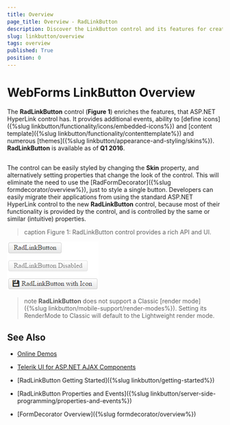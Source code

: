 ```yaml
---
title: Overview
page_title: Overview - RadLinkButton
description: Discover the LinkButton control and its features for creating hyperlinks with server-side functionality.
slug: linkbutton/overview
tags: overview
published: True
position: 0
---
```


# WebForms LinkButton Overview

The **RadLinkButton** control (**Figure 1**) enriches the features, that ASP.NET HyperLink control has. It provides additional events, ability to [define icons]({%slug linkbutton/functionality/icons/embedded-icons%}) and [content template]({%slug linkbutton/functionality/contenttemplate%}) and numerous [themes]({%slug linkbutton/appearance-and-styling/skins%}). **RadLinkButton** is available as of **Q1 2016**.

##

The control can be easily styled by changing the **Skin** property, and alternatively setting properties that change the look of the control. This will eliminate the need to use the [RadFormDecorator]({%slug formdecorator/overview%}), just to style a single button. Developers can easily migrate their applications from using the standard ASP.NET HyperLink control to the new **RadLinkButton** control, because most of their functionality is provided by the control, and is controlled by the same or similar (intuitive) properties.

>caption Figure 1: RadLinkButton control provides a rich API and UI.

![WebForms LinkButton Overview](images/buttons.png "WebForms LinkButton Overview")

>note **RadLinkButton** does not support a Classic [render mode]({%slug linkbutton/mobile-support/render-modes%}). Setting its RenderMode to Classic will default to the Lightweight render mode.

<!--
Code that creates Figure 1:
<telerik:RadLinkButton runat="server" ID="RadLinkButton1" Text="RadLinkButton"></telerik:RadLinkButton>
<br />
<br />
<telerik:RadLinkButton runat="server" ID="RadLinkButton2" Text="RadLinkButton Disabled" Enabled="false"></telerik:RadLinkButton>
<br />
<br />
<telerik:RadLinkButton runat="server" ID="RadLinkButton3" Text="RadLinkButton with Icon">
	<Icon CssClass="rbSave" />
</telerik:RadLinkButton>
-->

## See Also

 * [Online Demos](https://demos.telerik.com/aspnet-ajax/linkbutton/overview/defaultcs.aspx)
 
 * [Telerik UI for ASP.NET AJAX Components](https://www.telerik.com/products/aspnet-ajax.aspx)
 
 * [RadLinkButton Getting Started]({%slug linkbutton/getting-started%})
 
 * [RadLinkButton Properties and Events]({%slug linkbutton/server-side-programming/properties-and-events%})
 
 * [FormDecorator Overview]({%slug formdecorator/overview%})
